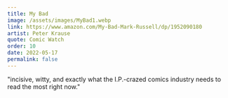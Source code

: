 ```yaml
---
title: My Bad
image: /assets/images/MyBad1.webp
link: https://www.amazon.com/My-Bad-Mark-Russell/dp/1952090180
artist: Peter Krause
quote: Comic Watch
order: 10
date: 2022-05-17
permalink: false
---
```

"incisive, witty, and exactly what the I.P.-crazed comics
industry needs to read the most right now."